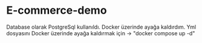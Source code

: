 # E-commerce-demo

Database olarak PostgreSql kullanıldı. Docker üzerinde ayağa kaldırdım. Yml dosyasını Docker üzerinde ayağa kaldırmak için -> "docker compose up -d"
